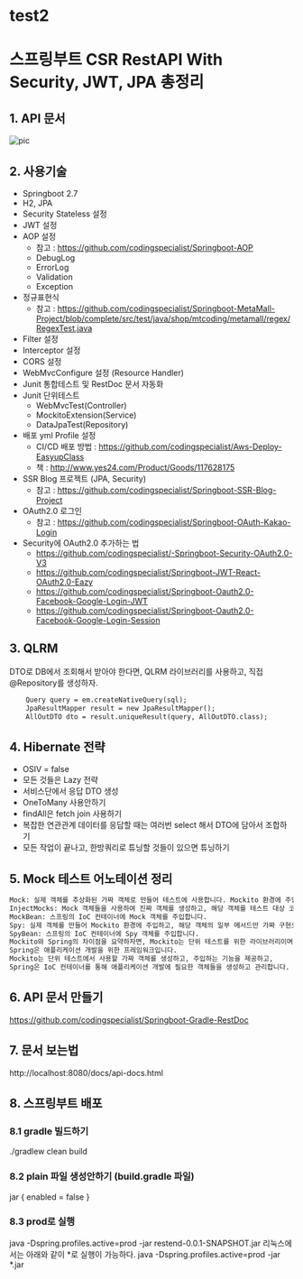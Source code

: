 # test2
# 스프링부트 CSR RestAPI With Security, JWT, JPA 총정리

## 1. API 문서
![pic](./upload/api-doc.jpeg)

## 2. 사용기술
- Springboot 2.7
- H2, JPA
- Security Stateless 설정
- JWT 설정
- AOP 설정
  - 참고 : https://github.com/codingspecialist/Springboot-AOP
  - DebugLog
  - ErrorLog
  - Validation
  - Exception
- 정규표현식
  - 참고 : https://github.com/codingspecialist/Springboot-MetaMall-Project/blob/complete/src/test/java/shop/mtcoding/metamall/regex/RegexTest.java
- Filter 설정
- Interceptor 설정
- CORS 설정
- WebMvcConfigure 설정 (Resource Handler)
- Junit 통합테스트 및 RestDoc 문서 자동화
- Junit 단위테스트 
  - WebMvcTest(Controller)
  - MockitoExtension(Service)
  - DataJpaTest(Repository)
- 배포 yml Profile 설정
  - CI/CD 배포 방법 : https://github.com/codingspecialist/Aws-Deploy-EasyupClass
  - 책 : http://www.yes24.com/Product/Goods/117628175
- SSR Blog 프로젝트 (JPA, Security)
  - 참고 : https://github.com/codingspecialist/Springboot-SSR-Blog-Project
- OAuth2.0 로그인
  - 참고 : https://github.com/codingspecialist/Springboot-OAuth-Kakao-Login
- Security에 OAuth2.0 추가하는 법
  - https://github.com/codingspecialist/-Springboot-Security-OAuth2.0-V3
  - https://github.com/codingspecialist/Springboot-JWT-React-OAuth2.0-Eazy
  - https://github.com/codingspecialist/Springboot-Oauth2.0-Facebook-Google-Login-JWT
  - https://github.com/codingspecialist/Springboot-Oauth2.0-Facebook-Google-Login-Session


## 3. QLRM
DTO로 DB에서 조회해서 받아야 한다면, QLRM 라이브러리를 사용하고, 직접 @Repository를 생성하자.
```txt
    Query query = em.createNativeQuery(sql);
    JpaResultMapper result = new JpaResultMapper();
    AllOutDTO dto = result.uniqueResult(query, AllOutDTO.class);
```

## 4. Hibernate 전략
- OSIV = false
- 모든 것들은 Lazy 전략
- 서비스단에서 응답 DTO 생성
- OneToMany 사용안하기
- findAll은 fetch join 사용하기
- 복잡한 연관관계 데이터를 응답할 때는 여러번 select 해서 DTO에 담아서 조합하기
- 모든 작업이 끝나고, 한방쿼리로 튜닝할 것들이 있으면 튜닝하기

## 5. Mock 테스트 어노테이션 정리
```txt
Mock: 실제 객체를 추상화된 가짜 객체로 만들어 테스트에 사용합니다. Mockito 환경에 주입합니다.
InjectMocks: Mock 객체들을 사용하여 진짜 객체를 생성하고, 해당 객체를 테스트 대상 코드에 주입합니다.
MockBean: 스프링의 IoC 컨테이너에 Mock 객체를 주입합니다.
Spy: 실제 객체를 만들어 Mockito 환경에 주입하고, 해당 객체의 일부 메서드만 가짜 구현으로 대체하여 테스트합니다.
SpyBean: 스프링의 IoC 컨테이너에 Spy 객체를 주입합니다.
Mockito와 Spring의 차이점을 요약하자면, Mockito는 단위 테스트를 위한 라이브러리이며, 
Spring은 애플리케이션 개발을 위한 프레임워크입니다. 
Mockito는 단위 테스트에서 사용할 가짜 객체를 생성하고, 주입하는 기능을 제공하고, 
Spring은 IoC 컨테이너를 통해 애플리케이션 개발에 필요한 객체들을 생성하고 관리합니다.
```

## 6. API 문서 만들기
https://github.com/codingspecialist/Springboot-Gradle-RestDoc

## 7. 문서 보는법
http://localhost:8080/docs/api-docs.html

## 8. 스프링부트 배포

### 8.1 gradle 빌드하기
./gradlew clean build

### 8.2 plain 파일 생성안하기 (build.gradle 파일)
jar {
  enabled = false
}

### 8.3 prod로 실행
java -Dspring.profiles.active=prod -jar restend-0.0.1-SNAPSHOT.jar
리눅스에서는 아래와 같이 *로 실행이 가능하다.
java -Dspring.profiles.active=prod -jar *.jar